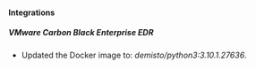 #### Integrations
##### VMware Carbon Black Enterprise EDR
- Updated the Docker image to: *demisto/python3:3.10.1.27636*.
